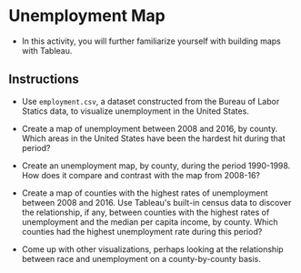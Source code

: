 # Unemployment Map

* In this activity, you will further familiarize yourself with building maps with Tableau.

## Instructions

* Use `employment.csv`, a dataset constructed from the Bureau of Labor Statics data, to visualize unemployment in the United States.

* Create a map of unemployment between 2008 and 2016, by county. Which areas in the United States have been the hardest hit during that period?

* Create an unemployment map, by county, during the period 1990-1998. How does it compare and contrast with the map from 2008-16?

* Create a map of counties with the highest rates of unemployment between 2008 and 2016. Use Tableau's built-in census data to discover the relationship, if any, between counties with the highest rates of unemployment and the median per capita income, by county. Which counties had the highest unemployment rate during this period?

* Come up with other visualizations, perhaps looking at the relationship between race and unemployment on a county-by-county basis.
